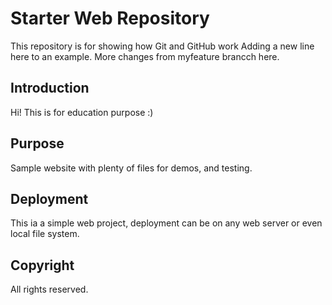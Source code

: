 # Starter Web Repository

This repository is for showing how Git and GitHub work
Adding a new line here to an example. More changes from myfeature brancch here.

## Introduction

Hi! This is for education purpose :)

## Purpose

Sample website with plenty of files for demos, and testing.

## Deployment

This ia a simple web project, deployment can be on any web server or even local file system.

## Copyright
All rights reserved.
